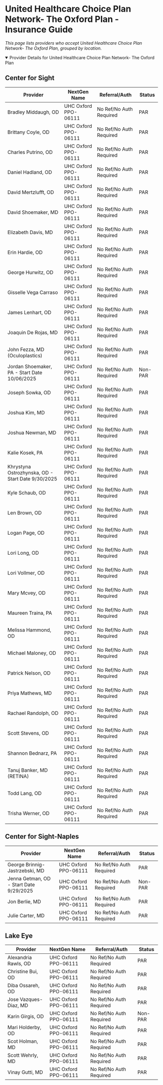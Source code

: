 # United Healthcare Choice Plan Network- The Oxford Plan - Insurance Guide

*This page lists providers who accept United Healthcare Choice Plan Network- The Oxford Plan, grouped by location.*

<details open><summary>Provider Details for United Healthcare Choice Plan Network- The Oxford Plan</summary>

## Center for Sight

| Provider | NextGen Name | Referral/Auth | Status |
|----------|-------------|--------------|--------|
| Bradley Middaugh, OD | UHC Oxford PPO-06111 | No Ref/No Auth Required | PAR |
| Brittany Coyle, OD | UHC Oxford PPO-06111 | No Ref/No Auth Required | PAR |
| Charles Putrino, OD | UHC Oxford PPO-06111 | No Ref/No Auth Required | PAR |
| Daniel Hadland, OD | UHC Oxford PPO-06111 | No Ref/No Auth Required | PAR |
| David Mertzlufft, OD | UHC Oxford PPO-06111 | No Ref/No Auth Required | PAR |
| David Shoemaker, MD | UHC Oxford PPO-06111 | No Ref/No Auth Required | PAR |
| Elizabeth Davis, MD | UHC Oxford PPO-06111 | No Ref/No Auth Required | PAR |
| Erin Hardie, OD | UHC Oxford PPO-06111 | No Ref/No Auth Required | PAR |
| George Hurwitz, OD | UHC Oxford PPO-06111 | No Ref/No Auth Required | PAR |
| Gisselle Vega Carraso | UHC Oxford PPO-06111 | No Ref/No Auth Required | PAR |
| James Lenhart, OD | UHC Oxford PPO-06111 | No Ref/No Auth Required | PAR |
| Joaquin De Rojas, MD | UHC Oxford PPO-06111 | No Ref/No Auth Required | PAR |
| John Fezza, MD (Oculoplastics) | UHC Oxford PPO-06111 | No Ref/No Auth Required | PAR |
| Jordan Shoemaker, PA - Start Date 10/06/2025 | UHC Oxford PPO-06111 | No Ref/No Auth Required | Non-PAR |
| Joseph Sowka, OD | UHC Oxford PPO-06111 | No Ref/No Auth Required | PAR |
| Joshua Kim, MD | UHC Oxford PPO-06111 | No Ref/No Auth Required | PAR |
| Joshua Newman, MD | UHC Oxford PPO-06111 | No Ref/No Auth Required | PAR |
| Kalie Kosek, PA | UHC Oxford PPO-06111 | No Ref/No Auth Required | PAR |
| Khrystyna Ostrozhynska, OD - Start Date 9/30/2025 | UHC Oxford PPO-06111 | No Ref/No Auth Required | PAR |
| Kyle Schaub, OD | UHC Oxford PPO-06111 | No Ref/No Auth Required | PAR |
| Len Brown, OD | UHC Oxford PPO-06111 | No Ref/No Auth Required | PAR |
| Logan Page, OD | UHC Oxford PPO-06111 | No Ref/No Auth Required | PAR |
| Lori Long, OD | UHC Oxford PPO-06111 | No Ref/No Auth Required | PAR |
| Lori Vollmer, OD | UHC Oxford PPO-06111 | No Ref/No Auth Required | PAR |
| Mary Mcvey, OD | UHC Oxford PPO-06111 | No Ref/No Auth Required | PAR |
| Maureen Traina, PA | UHC Oxford PPO-06111 | No Ref/No Auth Required | PAR |
| Melissa Hammond, OD | UHC Oxford PPO-06111 | No Ref/No Auth Required | PAR |
| Michael Maloney, OD | UHC Oxford PPO-06111 | No Ref/No Auth Required | PAR |
| Patrick Nelson, OD | UHC Oxford PPO-06111 | No Ref/No Auth Required | PAR |
| Priya Mathews, MD | UHC Oxford PPO-06111 | No Ref/No Auth Required | PAR |
| Rachael Randolph, OD | UHC Oxford PPO-06111 | No Ref/No Auth Required | PAR |
| Scott Stevens, OD | UHC Oxford PPO-06111 | No Ref/No Auth Required | PAR |
| Shannon Bednarz, PA | UHC Oxford PPO-06111 | No Ref/No Auth Required | PAR |
| Tanuj Banker, MD (RETINA) | UHC Oxford PPO-06111 | No Ref/No Auth Required | PAR |
| Todd Lang, OD | UHC Oxford PPO-06111 | No Ref/No Auth Required | PAR |
| Trisha Werner, OD | UHC Oxford PPO-06111 | No Ref/No Auth Required | PAR |

## Center for Sight-Naples

| Provider | NextGen Name | Referral/Auth | Status |
|----------|-------------|--------------|--------|
| George Brinnig-Jastrzebski, MD | UHC Oxford PPO-06111 | No Ref/No Auth Required | PAR |
| Jenna Getman, OD - Start Date 9/29/2025 | UHC Oxford PPO-06111 | No Ref/No Auth Required | Non-PAR |
| Jon Berlie, MD | UHC Oxford PPO-06111 | No Ref/No Auth Required | PAR |
| Julie Carter, MD | UHC Oxford PPO-06111 | No Ref/No Auth Required | PAR |

## Lake Eye 

| Provider | NextGen Name | Referral/Auth | Status |
|----------|-------------|--------------|--------|
| Alexandria Rawls, OD | UHC Oxford PPO-06111 | No Ref/No Auth Required | PAR |
| Christine Bui, OD | UHC Oxford PPO-06111 | No Ref/No Auth Required | PAR |
| Diba Ossareh, OD | UHC Oxford PPO-06111 | No Ref/No Auth Required | PAR |
| Jose Vazques-Diaz, MD | UHC Oxford PPO-06111 | No Ref/No Auth Required | PAR |
| Karin Girgis, OD | UHC Oxford PPO-06111 | No Ref/No Auth Required | Non-PAR |
| Mari Holderby, OD | UHC Oxford PPO-06111 | No Ref/No Auth Required | PAR |
| Scot Holman, MD | UHC Oxford PPO-06111 | No Ref/No Auth Required | PAR |
| Scott Wehrly, MD | UHC Oxford PPO-06111 | No Ref/No Auth Required | PAR |
| Vinay Gutti, MD | UHC Oxford PPO-06111 | No Ref/No Auth Required | PAR |

</details>

